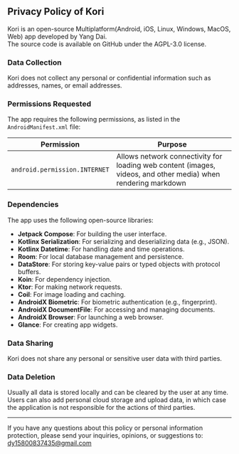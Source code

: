 ## Privacy Policy of Kori

Kori is an open-source Multiplatform(Android, iOS, Linux, Windows, MacOS, Web) app developed by Yang Dai.  
The source code is available on GitHub under the AGPL-3.0 license.

### Data Collection

Kori does not collect any personal or confidential information such as addresses, names, or email addresses.

### Permissions Requested

The app requires the following permissions, as listed in the `AndroidManifest.xml` file:

| Permission                         | Purpose                                                                                                       |
|------------------------------------|---------------------------------------------------------------------------------------------------------------|
| `android.permission.INTERNET`      | Allows network connectivity for loading web content (images, videos, and other media) when rendering markdown |

### Dependencies

The app uses the following open-source libraries:

- **Jetpack Compose**: For building the user interface.
- **Kotlinx Serialization**: For serializing and deserializing data (e.g., JSON).
- **Kotlinx Datetime**: For handling date and time operations.
- **Room**: For local database management and persistence.
- **DataStore**: For storing key-value pairs or typed objects with protocol buffers.
- **Koin**: For dependency injection.
- **Ktor**: For making network requests.
- **Coil**: For image loading and caching.
- **AndroidX Biometric**: For biometric authentication (e.g., fingerprint).
- **AndroidX DocumentFile**: For accessing and managing documents.
- **AndroidX Browser**: For launching a web browser.
- **Glance**: For creating app widgets.

### Data Sharing

Kori does not share any personal or sensitive user data with third parties.

### Data Deletion

Usually all data is stored locally and can be cleared by the user at any time.  
Users can also add personal cloud storage and upload data, in which case the application is not responsible for the actions of third parties.

---

If you have any questions about this policy or personal information protection, please send your inquiries, opinions, or suggestions to: dy15800837435@gmail.com